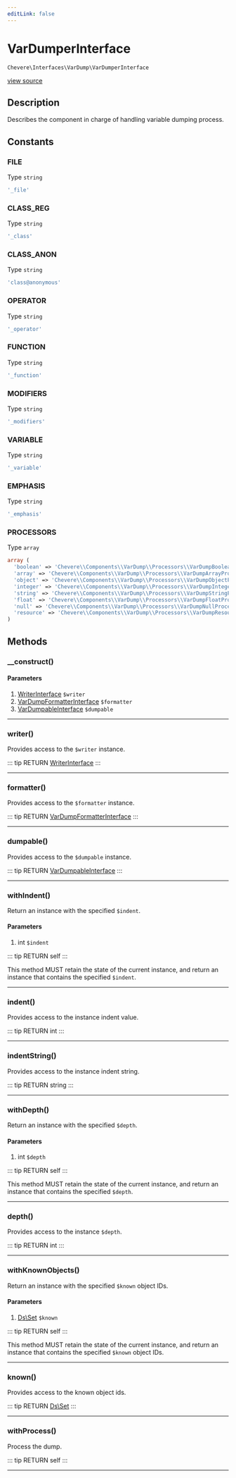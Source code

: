 ```yaml
---
editLink: false
---
```


# VarDumperInterface

`Chevere\Interfaces\VarDump\VarDumperInterface`

[view source](https://github.com/chevere/chevere/blob/master/src/Chevere/Interfaces/VarDump/VarDumperInterface.php)

## Description

Describes the component in charge of handling variable dumping process.

## Constants

### FILE

Type `string`

```php
'_file'
```

### CLASS_REG

Type `string`

```php
'_class'
```

### CLASS_ANON

Type `string`

```php
'class@anonymous'
```

### OPERATOR

Type `string`

```php
'_operator'
```

### FUNCTION

Type `string`

```php
'_function'
```

### MODIFIERS

Type `string`

```php
'_modifiers'
```

### VARIABLE

Type `string`

```php
'_variable'
```

### EMPHASIS

Type `string`

```php
'_emphasis'
```

### PROCESSORS

Type `array`

```php
array (
  'boolean' => 'Chevere\\Components\\VarDump\\Processors\\VarDumpBooleanProcessor',
  'array' => 'Chevere\\Components\\VarDump\\Processors\\VarDumpArrayProcessor',
  'object' => 'Chevere\\Components\\VarDump\\Processors\\VarDumpObjectProcessor',
  'integer' => 'Chevere\\Components\\VarDump\\Processors\\VarDumpIntegerProcessor',
  'string' => 'Chevere\\Components\\VarDump\\Processors\\VarDumpStringProcessor',
  'float' => 'Chevere\\Components\\VarDump\\Processors\\VarDumpFloatProcessor',
  'null' => 'Chevere\\Components\\VarDump\\Processors\\VarDumpNullProcessor',
  'resource' => 'Chevere\\Components\\VarDump\\Processors\\VarDumpResourceProcessor',
)
```

## Methods

### __construct()

#### Parameters

1. [WriterInterface](../Writer/WriterInterface.md) `$writer`
2. [VarDumpFormatterInterface](./VarDumpFormatterInterface.md) `$formatter`
3. [VarDumpableInterface](./VarDumpableInterface.md) `$dumpable`

---

### writer()

Provides access to the `$writer` instance.

::: tip RETURN
[WriterInterface](../Writer/WriterInterface.md)
:::

---

### formatter()

Provides access to the `$formatter` instance.

::: tip RETURN
[VarDumpFormatterInterface](./VarDumpFormatterInterface.md)
:::

---

### dumpable()

Provides access to the `$dumpable` instance.

::: tip RETURN
[VarDumpableInterface](./VarDumpableInterface.md)
:::

---

### withIndent()

Return an instance with the specified `$indent`.

#### Parameters

1. int `$indent`

::: tip RETURN
self
:::

This method MUST retain the state of the current instance, and return
an instance that contains the specified `$indent`.

---

### indent()

Provides access to the instance indent value.

::: tip RETURN
int
:::

---

### indentString()

Provides access to the instance indent string.

::: tip RETURN
string
:::

---

### withDepth()

Return an instance with the specified `$depth`.

#### Parameters

1. int `$depth`

::: tip RETURN
self
:::

This method MUST retain the state of the current instance, and return
an instance that contains the specified `$depth`.

---

### depth()

Provides access to the instance `$depth`.

::: tip RETURN
int
:::

---

### withKnownObjects()

Return an instance with the specified `$known` object IDs.

#### Parameters

1. [Ds\Set](https://www.php.net/manual/class.ds\set) `$known`

::: tip RETURN
self
:::

This method MUST retain the state of the current instance, and return
an instance that contains the specified `$known` object IDs.

---

### known()

Provides access to the known object ids.

::: tip RETURN
[Ds\Set](https://www.php.net/manual/class.ds\set)
:::

---

### withProcess()

Process the dump.

::: tip RETURN
self
:::

---
